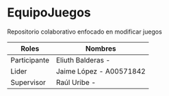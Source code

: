 # EquipoJuegos
Repositorio colaborativo enfocado en modificar juegos

| Roles  | Nombres |
| ------------- | ------------- |
| Participante | Eliuth Balderas - |
| Lider | Jaime López - A00571842  |
| Supervisor | Raúl Uribe - |
